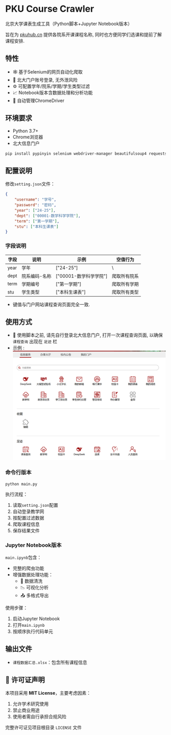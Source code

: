 # PKU Course Crawler

北京大学课表生成工具（Python脚本+Jupyter Notebook版本）

旨在为 [pkuhub.cn](https://pkuhub.cn/) 提供各院系开课课程名称, 同时也方便同学们选课和提前了解课程安排. 

## 特性

- 🕸️ 基于Selenium的网页自动化爬取
- 🔐 北大门户账号登录, 无外泄风险
- ⚙️ 可配置学年/院系/学期/学生类型过滤
- 📈 Notebook版本含数据处理和分析功能
- 🤖 自动管理ChromeDriver

## 环境要求

- Python 3.7+
- Chrome浏览器
- 北大信息门户

```bash
pip install pypinyin selenium webdriver-manager beautifulsoup4 requests pandas openpyxl
```

## 配置说明

修改`setting.json`文件：

```json
{
    "username": "学号",
    "password": "密码",
    "year": ["24-25"],
    "dept": ["00001-数学科学学院"],
    "term": ["第一学期"],
    "stu": ["本科生课表"]
}
```

### 字段说明

| 字段   | 说明         | 示例               | 空值行为         |
|--------|--------------|--------------------|------------------|
| year   | 学年         | ["24-25"]          |   \   |
| dept   | 院系编码-名称| ["00001-数学科学学院"] | 爬取所有院系 |
| term   | 学期编号     | ["第一学期"]  | 爬取所有学期     |
| stu    | 学生类型     | ["本科生课表"]     | 爬取所有类型     |

- 键值与门户网站课程查询页面完全一致. 

## 使用方式

- :star2: 使用脚本之前, 请先自行登录北大信息门户, 打开一次课程查询页面, 以确保 `课程查询` 出现在 `足迹` 栏
- 示例 : 
![alt text](image-1.png)

### 命令行版本

```bash
python main.py
```

执行流程：
1. 读取`setting.json`配置
2. 自动登录教学网
3. 按配置过滤数据
4. 爬取课程信息
5. 保存结果文件

### Jupyter Notebook版本

`main.ipynb`包含：
- 完整的爬虫功能
- 增强数据处理功能：
  - 🧹 数据清洗
  - 📉 可视化分析
  - 📤 多格式导出

使用步骤：
1. 启动Jupyter Notebook
2. 打开`main.ipynb`
3. 按顺序执行代码单元

## 输出文件

- `课程数据汇总.xlsx`：包含所有课程信息

## 📜 许可证声明

本项目采用 **MIT License**，主要考虑因素：
1. 允许学术研究使用
2. 禁止商业用途
3. 使用者需自行承担合规风险

完整许可证见项目根目录 `LICENSE` 文件
